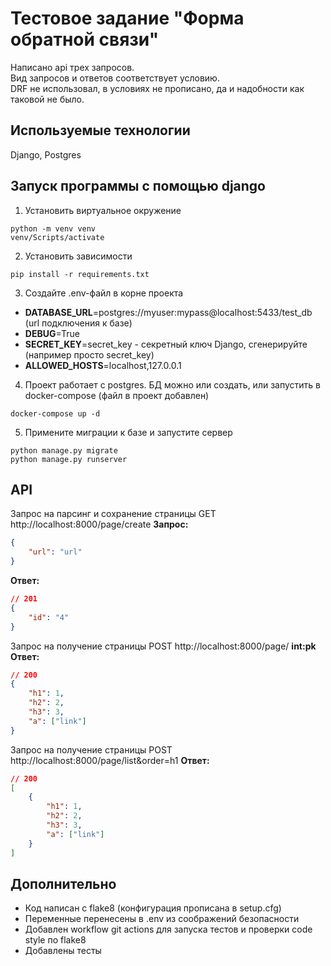 # Тестовое задание "Форма обратной связи"

Написано api трех запросов.\
Вид запросов и ответов соответствует условию.\
DRF не использовал, в условиях не прописано, да и надобности как таковой не было.

## Используемые технологии
Django, Postgres

## Запуск программы с помощью django

1. Установить виртуальное окружение
```
python -m venv venv
venv/Scripts/activate
```

2. Установить зависимости
```
pip install -r requirements.txt
```

3. Создайте .env-файл в корне проекта
- **DATABASE_URL**=postgres://myuser:mypass@localhost:5433/test_db (url подключения к базе)
- **DEBUG**=True
- **SECRET_KEY**=secret_key - секретный ключ Django, сгенерируйте (например просто secret_key)
- **ALLOWED_HOSTS**=localhost,127.0.0.1

4. Проект работает с postgres.
БД можно или создать, или запустить в docker-compose (файл в проект добавлен)
```
docker-compose up -d
```

5. Примените миграции к базе и запустите сервер
```
python manage.py migrate
python manage.py runserver
```
## API
Запрос на парсинг и сохранение страницы
GET http://localhost:8000/page/create
**Запрос:**
```json
{
    "url": "url"
}
```
**Ответ:**
```json
// 201
{
    "id": "4"
}
```
Запрос на получение страницы
POST http://localhost:8000/page/ **int:pk**
**Ответ:**
```json
// 200
{
    "h1": 1,
    "h2": 2,
    "h3": 3,
    "a": ["link"]
}
```
Запрос на получение страницы
POST http://localhost:8000/page/list&order=h1
**Ответ:**
```json
// 200
[
    {
        "h1": 1,
        "h2": 2,
        "h3": 3,
        "a": ["link"]
    }
]
```

## Дополнительно 
- Код написан с flake8 (конфигурация прописана в setup.cfg)
- Переменные перенесены в .env из соображений безопасности
- Добавлен workflow git actions для запуска тестов и проверки code style по flake8
- Добавлены тесты